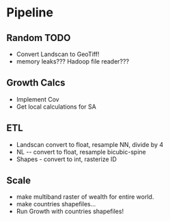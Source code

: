 # Pipeline


## Random TODO
* Convert Landscan to GeoTiff!
* memory leaks??? Hadoop file reader???


## Growth Calcs
* Implement Cov
* Get local calculations for SA


## ETL 
* Landscan convert to float, resample NN, divide by 4
* NL -- convert to float, resample bicubic-spine
* Shapes - convert to int, rasterize ID



## Scale
* make multiband raster of wealth for entire world.
* make countries shapefiles... 
* Run Growth with countries shapefiles! 


